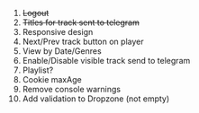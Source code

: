 1. ~~Logout~~
2. ~~Titles for track sent to telegram~~
3. Responsive design
4. Next/Prev track button on player
5. View by Date/Genres
6. Enable/Disable visible track send to telegram
7. Playlist?
8. Cookie maxAge
9. Remove console warnings
10. Add validation to Dropzone (not empty)
